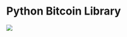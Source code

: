 # Python Bitcoin Library

![](https://github.com/ymmah/bitcoinlib0/blob/master/U/AI/ArtBoard%20Image%20(259).jpg)
